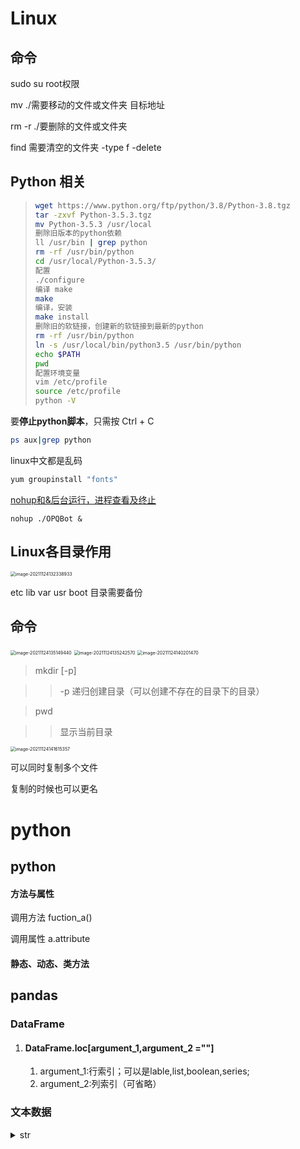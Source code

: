 # Linux

## 命令

sudo su root权限

mv ./需要移动的文件或文件夹 目标地址

rm -r ./要删除的文件或文件夹

find 需要清空的文件夹 -type f -delete

## Python 相关


> ```bash
> wget https://www.python.org/ftp/python/3.8/Python-3.8.tgz
> tar -zxvf Python-3.5.3.tgz
> mv Python-3.5.3 /usr/local
> 删除旧版本的python依赖
> ll /usr/bin | grep python
> rm -rf /usr/bin/python
> cd /usr/local/Python-3.5.3/
> 配置
> ./configure
> 编译 make
> make
> 编译，安装
> make install
> 删除旧的软链接，创建新的软链接到最新的python
> rm -rf /usr/bin/python
> ln -s /usr/local/bin/python3.5 /usr/bin/python
> echo $PATH
> pwd
> 配置环境变量
> vim /etc/profile
> source /etc/profile
> python -V
> ```

要**停止python脚本**，只需按 Ctrl + C

```bash
ps aux|grep python
```

linux中文都是乱码

```bash
yum groupinstall "fonts"
```

[nohup和&后台运行，进程查看及终止](https://www.cnblogs.com/baby123/p/6477429.html)

`nohup ./OPQBot &`

## Linux各目录作用



<img src="C:\Users\Administrator.DESKTOP-95R7ULF\AppData\Roaming\Typora\typora-user-images\image-20211124132338933.png" alt="image-20211124132338933" style="zoom:50%;" />

etc lib var usr boot 目录需要备份

## 命令

<img src="C:\Users\Administrator.DESKTOP-95R7ULF\AppData\Roaming\Typora\typora-user-images\image-20211124135149440.png" alt="image-20211124135149440" style="zoom:50%;" />

<img src="C:\Users\Administrator.DESKTOP-95R7ULF\AppData\Roaming\Typora\typora-user-images\image-20211124135242570.png" alt="image-20211124135242570" style="zoom: 50%;" />

<img src="C:\Users\Administrator.DESKTOP-95R7ULF\AppData\Roaming\Typora\typora-user-images\image-20211124140201470.png" alt="image-20211124140201470" style="zoom:50%;" />

>  mkdir [-p] 

> > -p 递归创建目录（可以创建不存在的目录下的目录）

> pwd

> > 显示当前目录

<img src="C:\Users\Administrator.DESKTOP-95R7ULF\AppData\Roaming\Typora\typora-user-images\image-20211124141615357.png" alt="image-20211124141615357" style="zoom:50%;" />

可以同时复制多个文件

复制的时候也可以更名

# python

## python

#### 方法与属性

调用方法 fuction_a()

调用属性 a.attribute

#### 静态、动态、类方法

## pandas

### DataFrame

1. #### DataFrame.loc[argument_1,argument_2 =""]

   1. argument_1:行索引；可以是lable,list,boolean,series; 
   2. argument_2:列索引（可省略）

### 文本数据

<details>
	<summary>str</summary>
    str对象是定义在`Index`或`Series`上的属性
    s = pd.Series([{1: 'temp_1', 2: 'temp_2'}, ['a', 'b'], 0.5, 'my_string'])
    s.str[1]
        0    temp_1
        1         b
        2       NaN
        3         y
        dtype: object
    s.astype('string').str[1]
        0    1
        1    '
        2    .
        3    y
        dtype: string


#### split:文本拆分

<details>
	<summary>split</summary>
    s = pd.Series(['上海市黄浦区方浜中路249号', '上海市宝山区密山路5号'])
    s.str.split('[市区路]')
        0    [上海, 黄浦, 方浜中, 249号]
        1       [上海, 宝山, 密山, 5号]
        dtype: object
    s.str.split('[市区路]', n=2, expand=True)
        0	1	2
        0	上海	黄浦	方浜中路249号
        1	上海	宝山	密山路5号
#### join/cat:合并

<details>
    <summary>str.join</summary>
    s = pd.Series([['a','b'], [1, 'a'], [['a', 'b'], 'c']])
s.str.join('-')
    0    a-b
    1    NaN
    2    NaN
    dtype: object
s1 = pd.Series(['a','b'])
s2 = pd.Series(['cat','dog'])
s1.str.cat(s2,sep='-')
    0    a-cat
    1    b-dog
    dtype: object
s2.index = [1, 2]
s1.str.cat(s2, sep='-', na_rep='?', join='outer')
    0      a-?
    1    b-cat
    2    ?-dog
    dtype: object

#### contains:匹配

<details>
    <summary>str.contains</summary>
    返回了每个字符串是否包含正则模式的布尔序列：
    s = pd.Series(['my cat', 'he is fat', 'railway station'])
	s.str.contains('\s\wat')
        0     True
        1     True
        2    False
        dtype: bool
    <summary>str.startswith</summary>
    <p>--str.startswith和str.endswith返回了每个字符串以给定模式为开始和结束的布尔序列，它们都不支持正则表达式：
    s.str.startswith('my')
        0     True
        1    False
        2    False
        dtype: bool
    <summary>str.match</summary>
    # 如果需要用正则表达式来检测开始或结束字符串的模式，可以使用str.match，其返回了每个字符串起始处是否符合给定正则模式的布尔序列：
    s.str.match('m|h')
        0     True
        1     True
        2    False
        dtype: bool
	<summary>str.find</summary>
	<p>即str.find与str.rfind，其分别返回从左到右和从右到左第一次匹配的位置的索引，未找到则返回-1。需要注意的是这两个函数不支持正则匹配，只能用于字符子串的匹配：        

#### replace替换

<details>
    <sumary>str.replace</sumary>
    <p>
    s = pd.Series(['a_1_b','c_?'])
	s.str.replace('\d|\?', 'new', regex=True)
        0    a_new_b
        1      c_new
        dtype: object
        当需要对不同部分进行有差别的替换时，可以利用子组的方法，并且此时可以通过传入自定义的替换函数来分别进行处理，注意group(k)代表匹配到的第k个子组（圆括号之间的内容）：
        s = pd.Series(['上海市黄浦区方浜中路249号',
        '上海市宝山区密山路5号',
        '北京市昌平区北农路2号'])
        pat = '(\w+市)(\w+区)(\w+路)(\d+号)'
        city = {'上海市': 'Shanghai', '北京市': 'Beijing'}
        district = {'昌平区': 'CP District',
        '黄浦区': 'HP District',
        '宝山区': 'BS District'}
        road = {'方浜中路': 'Mid Fangbin Road',
        '密山路': 'Mishan Road',
        '北农路': 'Beinong Road'}
        def my_func(m):
            str_city = city[m.group(1)]
            str_district = district[m.group(2)]
            str_road = road[m.group(3)]
            str_no = 'No. ' + m.group(4)[:-1]
            return ' '.join([str_city,
                        str_district,
                        str_road,
                        str_no])
        s.str.replace(pat, my_func, regex=True)
            0    Shanghai HP District Mid Fangbin Road No. 249
            1           Shanghai BS District Mishan Road No. 5
            2           Beijing CP District Beinong Road No. 2
            dtype: object
    	这里的数字标识并不直观，可以使用命名子组更加清晰地写出子组代表的含义： 
        pat = '(?P<市名>\w+市)(?P<区名>\w+区)(?P<路名>\w+路)(?P<编号>\d+号)'
        def my_func(m):
            str_city = city[m.group('市名')]
            str_district = district[m.group('区名')]
            str_road = road[m.group('路名')]
            str_no = 'No. ' + m.group('编号')[:-1]
            return ' '.join([str_city,
                        str_district,
                        str_road,
                        str_no])
        s.str.replace(pat, my_func, regex=True)

#### extract提取

<details>
    <summary>str.extract</summary>
    s = pd.Series(['上海市黄浦区方浜中路249号',
                '上海市宝山区密山路5号',
                '北京市昌平区北农路2号'])
    pat = '(\w+市)(\w+区)(\w+路)(\d+号)'
	s.str.extract(pat)
    		0		1		2		3
        0	上海市	黄浦区	方浜中路	249号
        1	上海市	宝山区	密山路	5号
        2	北京市	昌平区	北农路	2号
    通过子组的命名，可以直接对新生成DataFrame的列命名：
    pat = '(?P<市名>\w+市)(?P<区名>\w+区)(?P<路名>\w+路)(?P<编号>\d+号)'
    s.str.extract(pat)
            市名	区名	路名	编号
        0	上海市	黄浦区	方浜中路	249号
        1	上海市	宝山区	密山路	5号
        2	北京市	昌平区	北农路	2号
    str.extractall不同于str.extract只匹配一次，它会把所有符合条件的模式全部匹配出来，如果存在多个结果，则以多级索引的方式存储：
    s = pd.Series(['A135T15,A26S5','B674S2,B25T6'], index = ['my_A','my_B'])
    pat = '[A|B](\d+)[T|S](\d+)'
    s.str.extractall(pat)
                    0	1
            match		
        my_A	0	135	15
                1	26	5
        my_B	0	674	2
                1	25	6
    str.findall的功能类似于str.extractall，区别在于前者把结果存入列表中，而后者处理为多级索引，每个行只对应一组匹配，而不是把所有匹配组合构成列表。
</details>

#### 常用字符串函数

<details>
    <summary>字母型函数</summary>
    `upper, lower, title, capitalize, swapcase`这五个函数主要用于字母的大小写转化，从下面的例子中就容易领会其功能：
    s = pd.Series(['lower', 'CAPITALS', 'this is a sentence', 'SwApCaSe'])
    s.str.title()
    	0                 Lower
        1              Capitals
        2    This Is A Sentence
        3              Swapcase
        dtype: object
    s.str.capitalize()
        0                 Lower
        1              Capitals
        2    This is a sentence
        3              Swapcase
        dtype: object
    s.str.swapcase()
        0                 LOWER
        1              capitals
        2    THIS IS A SENTENCE
        3              sWaPcAsE
        dtype: object
</details>

<details>
    <summary>数值型函数</summary>
    这里着重需要介绍的是pd.to_numeric方法，它虽然不是str对象上的方法，但是能够对字符格式的数值进行快速转换和筛选。其主要参数包括errors和downcast分别代表了非数值的处理模式和转换类型。其中，对于不能转换为数值的有三种errors选项，raise, coerce, ignore分别表示直接报错、设为缺失以及保持原来的字符串。
    s = pd.Series(['1', '2.2', '2e', '??', '-2.1', '0'])
	pd.to_numeric(s, errors='ignore')
        0       1
        1     2.2
        2      2e
        3      ??
        4    -2.1
        5       0
        dtype: object    
    pd.to_numeric(s, errors='coerce')
        0    1.0
        1    2.2
        2    NaN
        3    NaN
        4   -2.1
        5    0.0
        dtype: float64
    在数据清洗时，可以利用coerce的设定，快速查看非数值型的行：
    s[pd.to_numeric(s, errors='coerce').isna()]
        2    2e
        3    ??
        dtype: object
</details>

<details>
    <summary>统计型函数</summary>
    count和len的作用分别是返回出现正则模式的次数和字符串的长度：
    s = pd.Series(['cat rat fat at', 'get feed sheet heat'])
	s.str.count('[r|f]at|ee')
        0    2
        1    2
        dtype: int64
    s.str.len()
        0    14
        1    19
        dtype: int64
</details>

<details>
    <summary>格式型函数</summary>
    格式型函数主要分为两类，第一种是除空型，第二种是填充型。其中，第一类函数一共有三种，它们分别是strip, rstrip, lstrip，分别代表去除两侧空格、右侧空格和左侧空格。这些函数在数据清洗时是有用的，特别是列名含有非法空格的时候。
    my_index = pd.Index([' col1', 'col2 ', ' col3 '])
	my_index.str.strip().str.len()
    	Int64Index([4, 4, 4], dtype='int64')
    对于填充型函数而言，pad是最灵活的，它可以选定字符串长度、填充的方向和填充内容：
    s = pd.Series(['a','b','c'])
	s.str.pad(5,'left','*')
        0    ****a
        1    ****b
        2    ****c
        dtype: object
    s.str.pad(5,'both','*')
        0    **a**
        1    **b**
        2    **c**
        dtype: object
    上述的三种情况可以分别用rjust, ljust, center来等效完成，需要注意ljust是指右侧填充而不是左侧填充：
    	s.str.rjust(5, '*')
    在读取excel文件时，经常会出现数字前补0的需求，例如证券代码读入的时候会把"000007"作为数值7来处理，pandas中除了可以使用上面的左侧填充函数进行操作之外，还可用zfill来实现。
	s = pd.Series([7, 155, 303000]).astype('string')
	s.str.pad(6,'left','0')
        0    000007
        1    000155
        2    303000
        dtype: string
    s.str.zfill(6)
        0    000007
        1    000155
        2    303000
        dtype: string
</details>



## 文档

- https://docs.python.org/zh-cn/3.11/


> pyinstaller -F app.py

## xpath

```python
from lxml import etree

response = request.get(url=url, headers=headers)
response.encoding = 'utf-8' # 如果有乱码可以用这句,如果不管用可用下面代码
name = name.encode('iso-8859-1').decode('gbk') # 通用处理中文乱码的解决方案
page_text = response.text

# htmlPath为文件路径时用下面语法
parser = etree.HTMLParser(encoding='utf-8')
tree = etree.parse(htmlPath, parser=parser) 
# htmlText为网页文本时用下面语法
tree = etree.HTML(htmlText)

htmlAnalysis_question_list = tree.xpath("/html/body/div//h1/span/text()") # div// 表示div下所有节点
htmlAnalysis_options_list = tree.xpath("/html/body/div//ul[@id='ul_answers']/label/text()") # label下的文本
htmlAnalysis_questionUrl_list = tree.xpath("/html/body/header//div[@class='div3']//a/@href") # 获取href属性值
tree.xpath('//div[@class="slist"]/li') # //也可以用在头部  ./可表示当前节点

# 下载图片
img_data = requests.get(url=img_src, headers=headers).content
img_path ='picLibs/' + img_name
with open(img_path, 'wb') as fp:
    fp.write(img_data)
    

```

## Json

<img src="C:\Users\Administrator.DESKTOP-95R7ULF\AppData\Roaming\Typora\typora-user-images\image-20211126190856028.png" alt="image-20211126190856028" style="zoom:50%;" /><img src="C:\Users\Administrator.DESKTOP-95R7ULF\AppData\Roaming\Typora\typora-user-images\image-20211126191001993.png" alt="image-20211126191001993" style="zoom:50%;" />![image-20211126192503384](C:\Users\Administrator.DESKTOP-95R7ULF\AppData\Roaming\Typora\typora-user-images\image-20211126192503384.png)

## spider

### 乱码问题

```python
pip install -i https://pypi.tuna.tsinghua.edu.cn/simple some-package
```

## [从包中导入所有模块](https://www.codenong.com/23091581/)

## 函数

- 如果一个函数的参数中含有默认参数，则这个默认参数后的所有参数都必须是默认参数，否则会报错

## 解包

- https://zhuanlan.zhihu.com/p/33896402

## re

1. re.split('regx', 'str') # 方法按匹配的子串将字符串分割后返回列表

# xlwings

## 安装

- python中安装：pip install xlwings
- excel里安装加载项，cmd命令行输入：xlwings addin install

## 教程

1. https://zhuanlan.zhihu.com/p/120415076，xlwings库解析

# vba

## 教程

1. https://www.yiibai.com/vba/vba_error_handling.html易百教程

## 函数

### 关于function函数不能为其它单元格赋值解决方法

1. 写个空function
2. 工作表change事件中判断公式类型，然后调用赋值函数

### 怎样给自定义函数添加参数说明

- https://www.zhihu.com/question/487116972

# Git

## FAQ

1. Git 中文乱码

```shell
$ git config --global core.quotepath false  		# 显示 status 编码
$ git config --global gui.encoding utf-8			# 图形界面编码
$ git config --global i18n.commit.encoding utf-8	# 提交信息编码
$ git config --global i18n.logoutputencoding utf-8	# 输出 log 编码
$ export LESSCHARSET=utf-8 (windows下为：set LESSCHARSET=utf-8)
# 最后一条命令是因为 git log 默认使用 less 分页，所以需要 bash 对 less 命令进行 utf-8 编码
```

2. ```console
   $ git rm --cached README 只删除暂存区文件，保留磁盘中文件
   $ gim commit --amend '用这一次注释覆盖上次提交的注释'
   ```

   

## 冲突
